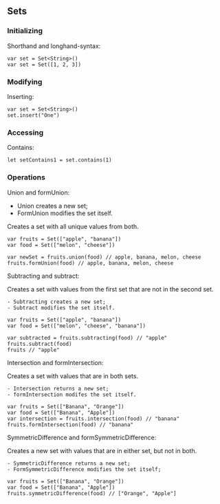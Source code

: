 ## Sets

### Initializing

Shorthand and longhand-syntax:

    var set = Set<String>()
    var set = Set([1, 2, 3])

### Modifying

Inserting:

    var set = Set<String>()
    set.insert("One")

### Accessing

Contains:

    let setContains1 = set.contains(1)

### Operations

Union and formUnion:

- Union creates a new set;
- FormUnion modifies the set itself.

Creates a set with all unique values from both.

    var fruits = Set(["apple", "banana"])
    var food = Set(["melon", "cheese"])

    var newSet = fruits.union(food) // apple, banana, melon, cheese
    fruits.formUnion(food) // apple, banana, melon, cheese

Subtracting and subtract:

Creates a set with values from the first set that
are not in the second set.

    - Subtracting creates a new set;
    - Subtract modifies the set itself.

    var fruits = Set(["apple", "banana"])
    var food = Set(["melon", "cheese", "banana"])

    var subtracted = fruits.subtracting(food) // "apple"
    fruits.subtract(food)
    fruits // "apple"

Intersection and formIntersection:

Creates a set with values that are in both sets.

    - Intersection returns a new set;
    - formIntersection modifes the set itself.

    var fruits = Set(["Banana", "Orange"])
    var food = Set(["Banana", "Apple"])
    var intersection = fruits.intersection(food) // "banana"
    fruits.formIntersection(food) // "banana"

SymmetricDifference and formSymmetricDifference:

Creates a new set with values that are in either set, but not in both.

    - SymmetricDifference returns a new set;
    - FormSymmetricDifference modifies the set itself;

    var fruits = Set(["Banana", "Orange"])
    var food = Set(["Banana", "Apple"])
    fruits.symmetricDifference(food) // ["Orange", "Apple"]

